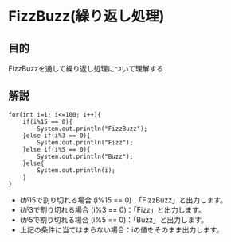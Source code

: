# FizzBuzz(繰り返し処理)

## 目的
FizzBuzzを通して繰り返し処理について理解する

## 解説

```
for(int i=1; i<=100; i++){
    if(i%15 == 0){
        System.out.println("FizzBuzz");
    }else if(i%3 == 0){
        System.out.println("Fizz");
    }else if(i%5 == 0){
        System.out.println("Buzz");
    }else{
        System.out.println(i);
    }
}
```

- iが15で割り切れる場合 (i%15 == 0)：「FizzBuzz」と出力します。
- iが3で割り切れる場合 (i%3 == 0)：「Fizz」と出力します。
- iが5で割り切れる場合 (i%5 == 0)：「Buzz」と出力します。
- 上記の条件に当てはまらない場合：iの値をそのまま出力します。

